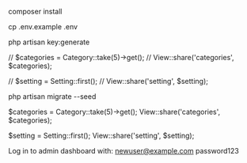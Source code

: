 composer install

cp .env.example .env

php artisan key:generate

// $categories = Category::take(5)->get();
// View::share('categories', $categories);

// $setting = Setting::first();
// View::share('setting', $setting);

php artisan migrate --seed

$categories = Category::take(5)->get();
View::share('categories', $categories);

$setting = Setting::first();
View::share('setting', $setting);

Log in to admin dashboard with:
newuser@example.com
password123
